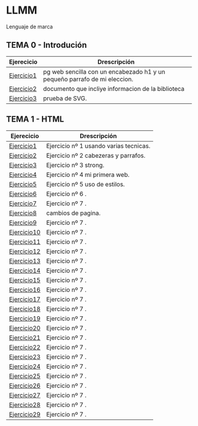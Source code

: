 # LLMM
Lenguaje de marca

## TEMA 0 - Introdución
Ejerecicio | Drescripción
-----------|--------------
[Ejercicio1](/tema%200/prueba-1.html)| pg web sencilla con un encabezado h1 y un pequeño parrafo de mi eleccion. 
[Ejercicio2](/tema%200/prueba-2.xml)| documento que incliye informacion de la biblioteca
[Ejercicio3](/tema%200/prueba-3.html)|  prueba de SVG.

## TEMA 1 - HTML
Ejerecicio | Drescripción
-----------|--------------
[Ejercicio1](/tema%201/Ej1.html)| Ejercicio nº 1 usando varias tecnicas. 
[Ejercicio2](/tema%201/Ej2.html)| Ejercicio nº 2 cabezeras y parrafos.
[Ejercicio3](/tema%201/Ej3.html)| Ejercicio nº 3 strong.
[Ejercicio4](/tema%201/Ej4.html)| Ejercicio nº 4 mi primera web.
[Ejercicio5](/tema%201/Ej5.html)| Ejercicio nº 5 uso de estilos.
[Ejercicio6](/tema%201/Ej6.html)| Ejercicio nº 6 .
[Ejercicio7](/tema%201/Ej7.html)| Ejercicio nº 7 .
[Ejercicio8](/tema%201/ej8)| cambios de pagina.
[Ejercicio9](/tema%201/Ej9)| Ejercicio nº 7 .
[Ejercicio10](/tema%201/ej10.html)| Ejercicio nº 7 .
[Ejercicio11](/tema%201/Ej11.html)| Ejercicio nº 7 .
[Ejercicio12](/tema%201/Ej12.html)| Ejercicio nº 7 .
[Ejercicio13](/tema%201/Ej13.html)| Ejercicio nº 7 .
[Ejercicio14](/tema%201/Ej14.html)| Ejercicio nº 7 .
[Ejercicio15](/tema%201/Ej15.html)| Ejercicio nº 7 .
[Ejercicio16](/tema%201/Ej16.html)| Ejercicio nº 7 .
[Ejercicio17](/tema%201/Ej17.html)| Ejercicio nº 7 .
[Ejercicio18](/tema%201/Ej18.html)| Ejercicio nº 7 .
[Ejercicio19](/tema%201/Ej19.html)| Ejercicio nº 7 .
[Ejercicio20](/tema%201/Ej20.html)| Ejercicio nº 7 .
[Ejercicio21](/tema%201/Ej21.html)| Ejercicio nº 7 .
[Ejercicio22](/tema%201/Ej22.html)| Ejercicio nº 7 .
[Ejercicio23](/tema%201/Ej23.html)| Ejercicio nº 7 .
[Ejercicio24](/tema%201/Ej24.html)| Ejercicio nº 7 .
[Ejercicio25](/tema%201/Ej25.html)| Ejercicio nº 7 .
[Ejercicio26](/tema%201/Ej26.html)| Ejercicio nº 7 .
[Ejercicio27](/tema%201/Ej27.html)| Ejercicio nº 7 .
[Ejercicio28](/tema%201/Ej28.html)| Ejercicio nº 7 .
[Ejercicio29](/tema%201/Ej29.html)| Ejercicio nº 7 .


